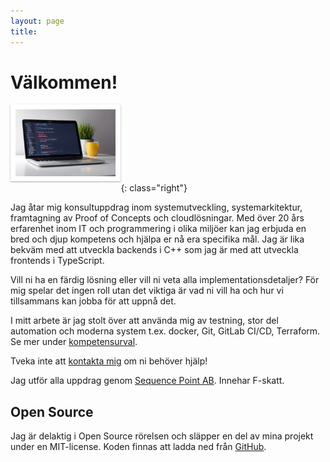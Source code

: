 ```yaml
---
layout: page
title:
---
```


<style>
h1, h2, h3, h4, h5, h6 {
	clear: both;
}

img {
	box-sizing: border-box;
	margin-bottom: 1rem;
	border: 0.5rem solid white;
	box-shadow: 0 1px 3px rgba(0,0,0,0.12), 0 1px 2px rgba(0,0,0,0.24);
}

@media(min-width: 40rem) {
	img {
		max-width: 35%;
	}
	img.left {
		float: left;
		margin-right: 1rem;
	}
	img.right {
		float: right;
		margin-left: 1rem;
	}
}
</style>

<h1>Välkommen!</h1>

![Code in progress](/images/code.jpg){: class="right"}

Jag åtar mig konsultuppdrag inom systemutveckling, systemarkitektur,
framtagning av Proof of Concepts och cloudlösningar. Med över 20 års erfarenhet
inom IT och programmering i olika miljöer kan jag erbjuda en bred och djup
kompetens och hjälpa er nå era specifika mål. Jag är lika bekväm med att
utveckla backends i C++ som jag är med att utveckla frontends i TypeScript.

Vill ni ha en färdig lösning eller vill ni veta alla implementationsdetaljer?
För mig spelar det ingen roll utan det viktiga är vad ni vill ha och hur vi
tillsammans kan jobba för att uppnå det.

I mitt arbete är jag stolt över att använda mig av testning, stor del automation och moderna
system t.ex. docker, Git, GitLab CI/CD, Terraform. Se mer under
[kompetensurval](/om/#kompetensurval).

Tveka inte att [kontakta mig](mailto:per.edin@sequence-point.se) om ni behöver
hjälp!

Jag utför alla uppdrag genom [Sequence Point AB](https://sequence-point.se).
Innehar F-skatt.

## Open Source

Jag är delaktig i Open Source rörelsen och släpper en del av mina projekt
under en MIT-license. Koden finnas att ladda ned från
[GitHub](https://github.com/sequence-point).
